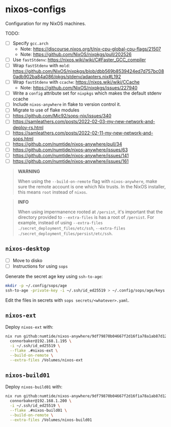 # nixos-configs

Configuration for my NixOS machines.

TODO:

- [ ] Specify `gcc.arch`
  - Note: <https://discourse.nixos.org/t/nix-cpu-global-cpu-flags/21507>
  - Note: <https://github.com/NixOS/nixpkgs/pull/202526>
- [ ] Use `fastStdenv`: <https://nixos.wiki/wiki/C#Faster_GCC_compiler>
- [ ] Wrap `fastStdenv` with `mold`: <https://github.com/NixOS/nixpkgs/blob/dbb569b8539424ed7d757bc080adb902ba84a086/pkgs/stdenv/adapters.nix#L192>
- [ ] Wrap `fastStdenv` with `ccache`: <https://nixos.wiki/wiki/CCache>
  - Note: <https://github.com/NixOS/nixpkgs/issues/227940>
- [ ] Write a `config` attribute set for `nixpkgs` which makes the default stdenv ccache
- [ ] Include `nixos-anywhere` in flake to version control it.
- [ ] Migrate to use of flake modules
- [ ] <https://github.com/Mic92/sops-nix/issues/340>
- [ ] <https://samleathers.com/posts/2022-02-03-my-new-network-and-deploy-rs.html>
- [ ] <https://samleathers.com/posts/2022-02-11-my-new-network-and-sops.html>
- [ ] <https://github.com/numtide/nixos-anywhere/pull/34>
- [ ] <https://github.com/numtide/nixos-anywhere/issues/63>
- [ ] <https://github.com/numtide/nixos-anywhere/issues/141>
- [ ] <https://github.com/numtide/nixos-anywhere/issues/161>

> **WARNING**
>
> When using the `--build-on-remote` flag with `nixos-anywhere`, make sure the remote account is one which Nix trusts. In the NixOS installer, this means `root` instead of `nixos`.

> **INFO**
>
> When using impermanence rooted at `/persist`, it's important that the directory provided to `--extra-files` is has a root of `/persist`. For example, instead of using `--extra-files ./secret_deployment_files/etc/ssh`, `--extra-files ./secret_deployment_files/persist/etc/ssh`.

## `nixos-desktop`

- [ ] Move to disko
- [ ] Instructions for using `sops`

Generate the secret age key using `ssh-to-age`:

```bash
mkdir -p ~/.config/sops/age
ssh-to-age -private-key -i ~/.ssh/id_ed25519 > ~/.config/sops/age/keys.txt
```

Edit the files in secrets with `sops secrets/<whatever>.yaml`.

## `nixos-ext`

Deploy `nixos-ext` with:

```bash
nix run github:numtide/nixos-anywhere/9df79870b04667f2d16f1a78a1ab87d124403fb7 -- \
  connorbaker@192.168.1.195 \
  -i ~/.ssh/id_ed25519 \
  --flake .#nixos-ext \
  --build-on-remote \
  --extra-files /Volumes/nixos-ext
```

## `nixos-build01`

Deploy `nixos-build01` with:

```bash
nix run github:numtide/nixos-anywhere/9df79870b04667f2d16f1a78a1ab87d124403fb7 -- \
  connorbaker@192.168.1.200 \
  -i ~/.ssh/id_ed25519 \
  --flake .#nixos-build01 \
  --build-on-remote \
  --extra-files /Volumes/nixos-build01
```
